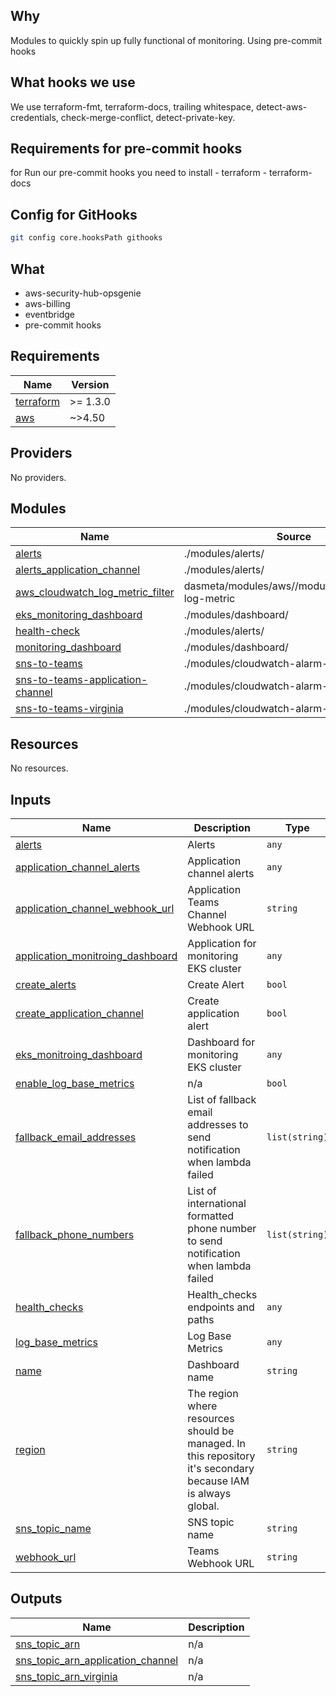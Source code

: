 ## Why
Modules to quickly spin up fully functional of monitoring.
Using pre-commit hooks

## What hooks we use

We use terraform-fmt, terraform-docs, trailing whitespace, detect-aws-credentials, check-merge-conflict, detect-private-key.

## Requirements for pre-commit hooks
for Run our pre-commit hooks you need to install
	- terraform
	- terraform-docs

## Config for GitHooks

```bash
git config core.hooksPath githooks
```


## What
- aws-security-hub-opsgenie
- aws-billing
- eventbridge
- pre-commit hooks
<!-- BEGINNING OF PRE-COMMIT-TERRAFORM DOCS HOOK -->
## Requirements

| Name | Version |
|------|---------|
| <a name="requirement_terraform"></a> [terraform](#requirement\_terraform) | >= 1.3.0 |
| <a name="requirement_aws"></a> [aws](#requirement\_aws) | ~>4.50 |

## Providers

No providers.

## Modules

| Name | Source | Version |
|------|--------|---------|
| <a name="module_alerts"></a> [alerts](#module\_alerts) | ./modules/alerts/ | n/a |
| <a name="module_alerts_application_channel"></a> [alerts\_application\_channel](#module\_alerts\_application\_channel) | ./modules/alerts/ | n/a |
| <a name="module_aws_cloudwatch_log_metric_filter"></a> [aws\_cloudwatch\_log\_metric\_filter](#module\_aws\_cloudwatch\_log\_metric\_filter) | dasmeta/modules/aws//modules/cloudwatch-log-metric | 1.7.0 |
| <a name="module_eks_monitoring_dashboard"></a> [eks\_monitoring\_dashboard](#module\_eks\_monitoring\_dashboard) | ./modules/dashboard/ | n/a |
| <a name="module_health-check"></a> [health-check](#module\_health-check) | ./modules/alerts/ | n/a |
| <a name="module_monitoring_dashboard"></a> [monitoring\_dashboard](#module\_monitoring\_dashboard) | ./modules/dashboard/ | n/a |
| <a name="module_sns-to-teams"></a> [sns-to-teams](#module\_sns-to-teams) | ./modules/cloudwatch-alarm-actions/ | n/a |
| <a name="module_sns-to-teams-application-channel"></a> [sns-to-teams-application-channel](#module\_sns-to-teams-application-channel) | ./modules/cloudwatch-alarm-actions/ | n/a |
| <a name="module_sns-to-teams-virginia"></a> [sns-to-teams-virginia](#module\_sns-to-teams-virginia) | ./modules/cloudwatch-alarm-actions/ | n/a |

## Resources

No resources.

## Inputs

| Name | Description | Type | Default | Required |
|------|-------------|------|---------|:--------:|
| <a name="input_alerts"></a> [alerts](#input\_alerts) | Alerts | `any` | `[]` | no |
| <a name="input_application_channel_alerts"></a> [application\_channel\_alerts](#input\_application\_channel\_alerts) | Application channel alerts | `any` | `[]` | no |
| <a name="input_application_channel_webhook_url"></a> [application\_channel\_webhook\_url](#input\_application\_channel\_webhook\_url) | Application Teams Channel Webhook URL | `string` | n/a | yes |
| <a name="input_application_monitroing_dashboard"></a> [application\_monitroing\_dashboard](#input\_application\_monitroing\_dashboard) | Application for monitoring EKS cluster | `any` | `[]` | no |
| <a name="input_create_alerts"></a> [create\_alerts](#input\_create\_alerts) | Create Alert | `bool` | `true` | no |
| <a name="input_create_application_channel"></a> [create\_application\_channel](#input\_create\_application\_channel) | Create application alert | `bool` | `true` | no |
| <a name="input_eks_monitroing_dashboard"></a> [eks\_monitroing\_dashboard](#input\_eks\_monitroing\_dashboard) | Dashboard for monitoring EKS cluster | `any` | `[]` | no |
| <a name="input_enable_log_base_metrics"></a> [enable\_log\_base\_metrics](#input\_enable\_log\_base\_metrics) | n/a | `bool` | `true` | no |
| <a name="input_fallback_email_addresses"></a> [fallback\_email\_addresses](#input\_fallback\_email\_addresses) | List of fallback email addresses to send notification when lambda failed | `list(string)` | `[]` | no |
| <a name="input_fallback_phone_numbers"></a> [fallback\_phone\_numbers](#input\_fallback\_phone\_numbers) | List of international formatted phone number to send notification when lambda failed | `list(string)` | `[]` | no |
| <a name="input_health_checks"></a> [health\_checks](#input\_health\_checks) | Health\_checks endpoints and paths | `any` | `[]` | no |
| <a name="input_log_base_metrics"></a> [log\_base\_metrics](#input\_log\_base\_metrics) | Log Base Metrics | `any` | `[]` | no |
| <a name="input_name"></a> [name](#input\_name) | Dashboard name | `string` | n/a | yes |
| <a name="input_region"></a> [region](#input\_region) | The region where resources should be managed. In this repository it's secondary because IAM is always global. | `string` | `"eu-central-1"` | no |
| <a name="input_sns_topic_name"></a> [sns\_topic\_name](#input\_sns\_topic\_name) | SNS topic name | `string` | `"cloudwatch-alarm"` | no |
| <a name="input_webhook_url"></a> [webhook\_url](#input\_webhook\_url) | Teams Webhook URL | `string` | n/a | yes |

## Outputs

| Name | Description |
|------|-------------|
| <a name="output_sns_topic_arn"></a> [sns\_topic\_arn](#output\_sns\_topic\_arn) | n/a |
| <a name="output_sns_topic_arn_application_channel"></a> [sns\_topic\_arn\_application\_channel](#output\_sns\_topic\_arn\_application\_channel) | n/a |
| <a name="output_sns_topic_arn_virginia"></a> [sns\_topic\_arn\_virginia](#output\_sns\_topic\_arn\_virginia) | n/a |
<!-- END OF PRE-COMMIT-TERRAFORM DOCS HOOK -->
